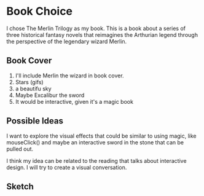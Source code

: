 # Book Choice
I chose The Merlin Trilogy as my book. This is a book about a series of three historical fantasy novels that reimagines the Arthurian legend through the perspective of the legendary wizard Merlin. 

## Book Cover
1. I'll include Merlin the wizard in book cover. 
2. Stars (gifs)
3. a beautifu sky
4. Maybe Excalibur the sword
5. It would be interactive, given it's a magic book

## Possible Ideas
I want to explore the visual effects that could be similar to using magic, like mouseClick() and maybe an interactive sword in the stone that can be pulled out.  

I think my idea can be related to the reading that talks about interactive design. I will try to create a visual conversation.


## Sketch


